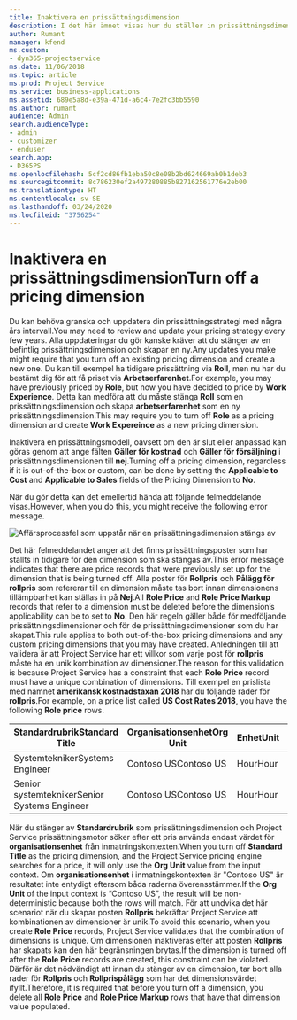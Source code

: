 ```yaml
---
title: Inaktivera en prissättningsdimension
description: I det här ämnet visas hur du ställer in prissättningsdimensioner i Project Service-lösningen.
author: Rumant
manager: kfend
ms.custom:
- dyn365-projectservice
ms.date: 11/06/2018
ms.topic: article
ms.prod: Project Service
ms.service: business-applications
ms.assetid: 689e5a8d-e39a-471d-a6c4-7e2fc3bb5590
ms.author: rumant
audience: Admin
search.audienceType:
- admin
- customizer
- enduser
search.app:
- D365PS
ms.openlocfilehash: 5cf2cd86fb1eba50c8e08b2bd624669ab0b1deb3
ms.sourcegitcommit: 8c786230ef2a497280885b827162561776e2eb00
ms.translationtype: HT
ms.contentlocale: sv-SE
ms.lasthandoff: 03/24/2020
ms.locfileid: "3756254"
---
```

# <a name="turn-off-a-pricing-dimension"></a><span data-ttu-id="96d48-103">Inaktivera en prissättningsdimension</span><span class="sxs-lookup"><span data-stu-id="96d48-103">Turn off a pricing dimension</span></span>

<span data-ttu-id="96d48-104">Du kan behöva granska och uppdatera din prissättningsstrategi med några års intervall.</span><span class="sxs-lookup"><span data-stu-id="96d48-104">You may need to review and update your pricing strategy every few years.</span></span> <span data-ttu-id="96d48-105">Alla uppdateringar du gör kanske kräver att du stänger av en befintlig prissättningsdimension och skapar en ny.</span><span class="sxs-lookup"><span data-stu-id="96d48-105">Any updates you make might require that you turn off an existing pricing dimension and create a new one.</span></span> <span data-ttu-id="96d48-106">Du kan till exempel ha tidigare prissättning via **Roll**, men nu har du bestämt dig för att få priset via **Arbetserfarenhet**.</span><span class="sxs-lookup"><span data-stu-id="96d48-106">For example, you may have previously priced by **Role**, but now you have decided to price by **Work Experience**.</span></span> <span data-ttu-id="96d48-107">Detta kan medföra att du måste stänga **Roll** som en prissättningsdimension och skapa **arbetserfarenhet** som en ny prissättningsdimension.</span><span class="sxs-lookup"><span data-stu-id="96d48-107">This may require you to turn off **Role** as a pricing dimension and create **Work Expereince** as a new pricing dimension.</span></span> 

<span data-ttu-id="96d48-108">Inaktivera en prissättningsmodell, oavsett om den är slut eller anpassad kan göras genom att ange fälten **Gäller för kostnad** och **Gäller för försäljning** i prissättningsdimensionen till **nej**.</span><span class="sxs-lookup"><span data-stu-id="96d48-108">Turning off a pricing dimension, regardless if it is out-of-the-box or custom, can be done by setting the **Applicable to Cost** and **Applicable to Sales** fields of the Pricing Dimension to **No**.</span></span>

<span data-ttu-id="96d48-109">När du gör detta kan det emellertid hända att följande felmeddelande visas.</span><span class="sxs-lookup"><span data-stu-id="96d48-109">However, when you do this, you might receive the following error message.</span></span>

![Affärsprocessfel som uppstår när en prissättningsdimension stängs av](media/Business-Process-Error.png)


<span data-ttu-id="96d48-111">Det här felmeddelandet anger att det finns prissättningsposter som har ställts in tidigare för den dimension som ska stängas av.</span><span class="sxs-lookup"><span data-stu-id="96d48-111">This error message indicates that there are price records that were previously set up for the dimension that is being turned off.</span></span> <span data-ttu-id="96d48-112">Alla poster för **Rollpris** och **Pålägg för rollpris** som refererar till en dimension måste tas bort innan dimensionens tillämpbarhet kan ställas in på **Nej**.</span><span class="sxs-lookup"><span data-stu-id="96d48-112">All **Role Price** and **Role Price Markup** records that refer to a dimension must be deleted before the dimension’s applicability can be to set to **No**.</span></span> <span data-ttu-id="96d48-113">Den här regeln gäller både för medföljande prissättningsdimensioner och för de prissättningsdimensioner som du har skapat.</span><span class="sxs-lookup"><span data-stu-id="96d48-113">This rule applies to both out-of-the-box pricing dimensions and any custom pricing dimensions that you may have created.</span></span> <span data-ttu-id="96d48-114">Anledningen till att validera är att Project Service har ett villkor som varje post för **rollpris** måste ha en unik kombination av dimensioner.</span><span class="sxs-lookup"><span data-stu-id="96d48-114">The reason for this validation is because Project Service has a constraint that each **Role Price** record must have a unique combination of dimensions.</span></span> <span data-ttu-id="96d48-115">Till exempel en prislista med namnet **amerikansk kostnadstaxan 2018** har du följande rader för **rollpris**.</span><span class="sxs-lookup"><span data-stu-id="96d48-115">For example, on a price list called **US Cost Rates 2018**, you have the following **Role price** rows.</span></span> 

| <span data-ttu-id="96d48-116">Standardrubrik</span><span class="sxs-lookup"><span data-stu-id="96d48-116">Standard Title</span></span>         | <span data-ttu-id="96d48-117">Organisationsenhet</span><span class="sxs-lookup"><span data-stu-id="96d48-117">Org Unit</span></span>    |<span data-ttu-id="96d48-118">Enhet</span><span class="sxs-lookup"><span data-stu-id="96d48-118">Unit</span></span>   |<span data-ttu-id="96d48-119">Pris</span><span class="sxs-lookup"><span data-stu-id="96d48-119">Price</span></span>  |<span data-ttu-id="96d48-120">Valuta</span><span class="sxs-lookup"><span data-stu-id="96d48-120">Currency</span></span>  |
| -----------------------|-------------|-------|-------|----------|
| <span data-ttu-id="96d48-121">Systemtekniker</span><span class="sxs-lookup"><span data-stu-id="96d48-121">Systems Engineer</span></span>|<span data-ttu-id="96d48-122">Contoso US</span><span class="sxs-lookup"><span data-stu-id="96d48-122">Contoso US</span></span>|<span data-ttu-id="96d48-123">Hour</span><span class="sxs-lookup"><span data-stu-id="96d48-123">Hour</span></span>| <span data-ttu-id="96d48-124">100</span><span class="sxs-lookup"><span data-stu-id="96d48-124">100</span></span>|<span data-ttu-id="96d48-125">USD</span><span class="sxs-lookup"><span data-stu-id="96d48-125">USD</span></span>|
| <span data-ttu-id="96d48-126">Senior systemtekniker</span><span class="sxs-lookup"><span data-stu-id="96d48-126">Senior Systems Engineer</span></span>|<span data-ttu-id="96d48-127">Contoso US</span><span class="sxs-lookup"><span data-stu-id="96d48-127">Contoso US</span></span>|<span data-ttu-id="96d48-128">Hour</span><span class="sxs-lookup"><span data-stu-id="96d48-128">Hour</span></span>| <span data-ttu-id="96d48-129">150</span><span class="sxs-lookup"><span data-stu-id="96d48-129">150</span></span>| <span data-ttu-id="96d48-130">USD</span><span class="sxs-lookup"><span data-stu-id="96d48-130">USD</span></span>|


<span data-ttu-id="96d48-131">När du stänger av **Standardrubrik** som prissättningsdimension och Project Service prissättningsmotor söker efter ett pris används endast värdet för **organisationsenhet** från inmatningskontexten.</span><span class="sxs-lookup"><span data-stu-id="96d48-131">When you turn off **Standard Title** as the pricing dimension, and the Project Service pricing engine searches for a price, it will only use the **Org Unit** value from the input context.</span></span> <span data-ttu-id="96d48-132">Om **organisationsenhet** i inmatningskontexten är "Contoso US" är resultatet inte entydigt eftersom båda raderna överensstämmer.</span><span class="sxs-lookup"><span data-stu-id="96d48-132">If the **Org Unit** of the input context is “Contoso US”, the result will be non-deterministic because both the rows will match.</span></span> <span data-ttu-id="96d48-133">För att undvika det här scenariot när du skapar posten **Rollpris** bekräftar Project Service att kombinationen av dimensioner är unik.</span><span class="sxs-lookup"><span data-stu-id="96d48-133">To avoid this scenario, when you create **Role Price** records, Project Service validates that the combination of dimensions is unique.</span></span> <span data-ttu-id="96d48-134">Om dimensionen inaktiveras efter att posten **Rollpris** har skapats kan den här begränsningen brytas.</span><span class="sxs-lookup"><span data-stu-id="96d48-134">If the dimension is turned off after the **Role Price** records are created, this constraint can be violated.</span></span> <span data-ttu-id="96d48-135">Därför är det nödvändigt att innan du stänger av en dimension, tar bort alla rader för **Rollpris** och **Rollprispålägg** som har det dimensionsvärdet ifyllt.</span><span class="sxs-lookup"><span data-stu-id="96d48-135">Therefore, it is required that before you turn off a dimension, you delete all **Role Price** and **Role Price Markup** rows that have that dimension value populated.</span></span>

